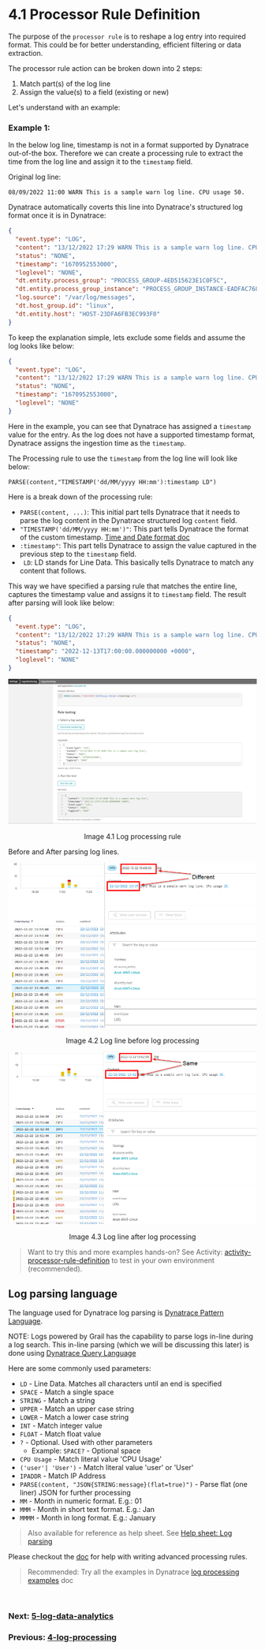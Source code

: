 # 4.1 Processor Rule Definition


The purpose of the `processor rule` is to reshape a log entry into required format. This could be for better understanding, efficient filtering or data extraction.

The processor rule action can be broken down into 2 steps:
1. Match part(s) of the log line
2. Assign the value(s) to a field (existing or new)

Let's understand with an example:

### Example 1:

In the below log line, timestamp is not in a format supported by Dynatrace out-of-the box. Therefore we can create a processing rule to extract the time from the log line and assign it to the `timestamp` field.

Original log line:
```log
08/09/2022 11:00 WARN This is a sample warn log line. CPU usage 50.
```

Dynatrace automatically coverts this line into Dynatrace's structured log format once it is in Dynatrace:
```json
{
  "event.type": "LOG",
  "content": "13/12/2022 17:29 WARN This is a sample warn log line. CPU usage 50.",
  "status": "NONE",  
  "timestamp": "1670952553000",
  "loglevel": "NONE",
  "dt.entity.process_group": "PROCESS_GROUP-4ED515623E1C0F5C",
  "dt.entity.process_group_instance": "PROCESS_GROUP_INSTANCE-EADFAC768A7332A3",
  "log.source": "/var/log/messages",
  "dt.host_group.id": "linux",
  "dt.entity.host": "HOST-23DFA6FB3EC993F0"
}
```

To keep the explanation simple, lets exclude some fields and assume the log looks like below:
```json
{
  "event.type": "LOG",
  "content": "13/12/2022 17:29 WARN This is a sample warn log line. CPU usage 50.",
  "status": "NONE",  
  "timestamp": "1670952553000",
  "loglevel": "NONE"  
}
```

Here in the example, you can see that Dynatrace has assigned a `timestamp` value for the entry. As the log does not have a supported timestamp format, Dynatrace assigns the ingestion time as the `timestamp`.

The Processing rule to use the `timestamp` from the log line will look like below:

```parse
PARSE(content,"TIMESTAMP('dd/MM/yyyy HH:mm'):timestamp LD")
```

Here is a break down of the processing rule:
- `PARSE(content, ...)`: This initial part tells Dynatrace that it needs to parse the log content in the Dynatrace structured log `content` field. 
- `"TIMESTAMP('dd/MM/yyyy HH:mm')"`: This part tells Dynatrace the format of the custom timestamp. [Time and Date format doc](https://www.dynatrace.com/support/help/how-to-use-dynatrace/dynatrace-pattern-language/log-processing-time-date)
- `:timestamp"`: This part tells Dynatrace to assign the value captured in the previous step to the `timestamp` field.
- ` LD`: LD stands for Line Data. This basically tells Dynatrace to match any content that follows.

This way we have specified a parsing rule that matches the entire line, captures the timestamp value and assigns it to `timestamp` field. The result after parsing will look like below:

```json
{
  "event.type": "LOG",
  "content": "13/12/2022 17:29 WARN This is a sample warn log line. CPU usage 50.",
  "status": "NONE",  
  "timestamp": "2022-12-13T17:00:00.000000000 +0000",
  "loglevel": "NONE"  
}
```


![log-processing-parse-rule-1](images/log-processing-parse-rule-1.png)
<p align="center">Image 4.1 Log processing rule </p>
Before and After parsing log lines.

![log-processing-before](images/log-processing-before.png)
<p align="center">Image 4.2 Log line before log processing </p>

![log-processing-after](images/log-processing-after.png)
<p align="center">Image 4.3 Log line after log processing </p>

> Want to try this and more examples hands-on? See Activity: [activity-processor-rule-definition](activities/activity-processor-rule-definition.md) to test in your own environment (recommended).


## Log parsing language

The language used for Dynatrace log parsing is [Dynatrace Pattern Language](https://www.dynatrace.com/support/help/shortlink/dpl-dynatrace-pattern-language-hub). 

NOTE: Logs powered by Grail has the capability to parse logs in-line during a log search. This in-line parsing (which we will be discussing this later) is done using [Dynatrace Query Language](https://www.dynatrace.com/support/help/shortlink/dql-dynatrace-query-language-hub)

Here are some commonly used parameters:
- `LD` - Line Data. Matches all characters until an end is specified 
- `SPACE` - Match a single space
- `STRING` - Match a string
- `UPPER` - Match an upper case string
- `LOWER` - Match a lower case string
- `INT` - Match integer value
- `FLOAT` - Match float value
- `?` - Optional. Used with other parameters
	- Example: `SPACE?` - Optional space
- `CPU Usage` - Match literal value 'CPU Usage'
- `('user'| 'User')` - Match literal value 'user' or 'User'
- `IPADDR` - Match IP Address
- `PARSE(content, "JSON{STRING:message}(flat=true)")` - Parse flat (one liner) JSON for further processing
- `MM` - Month in numeric format. E.g.: 01
- `MMM` - Month in short text format. E.g.: Jan
- `MMMM` - Month in long format. E.g.: January

> Also available for reference as help sheet. See [Help sheet: Log parsing](help-sheets/help-sheet-log-parsing.md)

Please checkout the  [doc](https://www.dynatrace.com/support/help/shortlink/dpl-dynatrace-pattern-language-hub) for help with writing advanced processing rules. 

> Recommended: Try all the examples in Dynatrace [log processing examples](https://www.dynatrace.com/support/help/shortlink/log-monitoring-log-processing-examples) doc

<br/>

### Next: [5-log-data-analytics](5-log-data-analytics.md)

### Previous: [4-log-processing](4-log-processing.md)